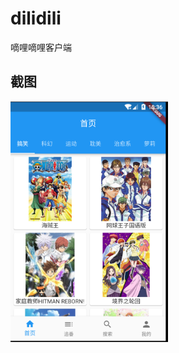 # dilidili

嘀哩嘀哩客户端


## 截图

<img src="https://raw.githubusercontent.com/crazecoder/dilidili/master/screenshot/screen.png" width="50%" height="50%" />


